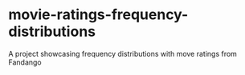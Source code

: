 # movie-ratings-frequency-distributions
A project showcasing frequency distributions with move ratings from Fandango
